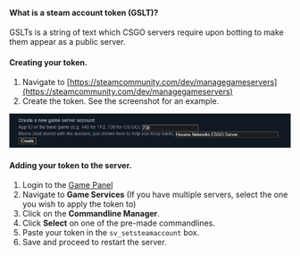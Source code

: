 #### What is a steam account token (GSLT)?
GSLTs is a string of text which CSGO servers require upon botting to make them appear as a public server.

#### Creating your token.
1. Navigate to [https://steamcommunity.com/dev/managegameservers](https://steamcommunity.com/dev/managegameservers)
2. Create the token. See the screenshot for an example. 

![](https://raw.githubusercontent.com/HexaneNetworks/help-assets/8d0854eaf18929c39b841ab226a7ed6e8b7d4fbf/assets/png/steamaccounttokencsgo.png)

#### Adding your token to the server.
1. Login to the [Game Panel](https://gamepanel.hexanenetworks.com)
2. Navigate to **Game Services**
	(If you have multiple servers, select the one you wish to apply the token to)
3. Click on the **Commandline Manager**.
4. Click **Select** on one of the pre-made commandlines.
6. Paste your token in the `sv_setsteamaccount` box. 
7. Save and proceed to restart the server.
